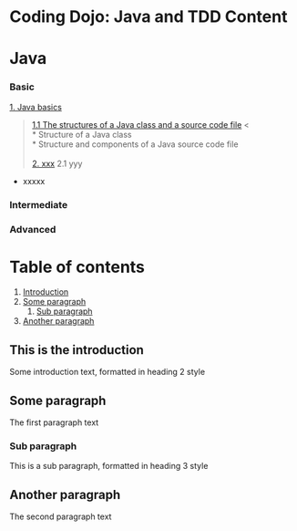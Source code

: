 # Coding Dojo: Java and TDD Content

# Java
### Basic
[1. Java basics](#)
> [1.1 The structures of a Java class and a source code file](#) < </br>
     * Structure of a Java class </br>
     * Structure and components of a Java source code file </br>    
[2. xxx](#)
> 2.1 yyy
* xxxxx

### Intermediate


### Advanced
# Table of contents
1. [Introduction](#introduction)
2. [Some paragraph](#paragraph1)
    1. [Sub paragraph](#subparagraph1)
3. [Another paragraph](#paragraph2)

## This is the introduction <a name="introduction"></a>
Some introduction text, formatted in heading 2 style

## Some paragraph <a name="paragraph1"></a>
The first paragraph text

### Sub paragraph <a name="subparagraph1"></a>
This is a sub paragraph, formatted in heading 3 style

## Another paragraph <a name="paragraph2"></a>
The second paragraph text
